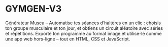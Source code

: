 # GYMGEN-V3
Générateur Muscu – Automatise tes séances d’haltères en un clic : choisis ton groupe musculaire et ton jour, et obtiens un circuit aléatoire avec séries et répétitions. Exporte ton programme au format image et utilise-le comme une app web hors-ligne – tout en HTML, CSS et JavaScript.
